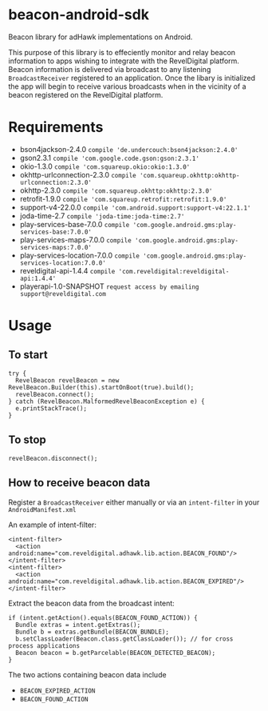 # beacon-android-sdk
Beacon library for adHawk implementations on Android.

This purpose of this library is to effeciently monitor and relay beacon information to apps wishing to integrate with the RevelDigital platform. Beacon information is delivered via broadcast to any listening ```BroadcastReceiver``` registered to an application. Once the libary is initialized the app will begin to receive various broadcasts when in the vicinity of a beacon registered on the RevelDigital platform.

# Requirements

  * bson4jackson-2.4.0 ```compile 'de.undercouch:bson4jackson:2.4.0'```
  * gson2.3.1 ```compile 'com.google.code.gson:gson:2.3.1'```
  * okio-1.3.0 ```compile 'com.squareup.okio:okio:1.3.0'```
  * okhttp-urlconnection-2.3.0 ```compile 'com.squareup.okhttp:okhttp-urlconnection:2.3.0'```
  * okhttp-2.3.0 ```compile 'com.squareup.okhttp:okhttp:2.3.0'```
  * retrofit-1.9.0 ```compile 'com.squareup.retrofit:retrofit:1.9.0'```
  * support-v4-22.0.0 ```compile 'com.android.support:support-v4:22.1.1'```
  * joda-time-2.7 ```compile 'joda-time:joda-time:2.7'```
  * play-services-base-7.0.0 ```compile 'com.google.android.gms:play-services-base:7.0.0'```
  * play-services-maps-7.0.0 ```compile 'com.google.android.gms:play-services-maps:7.0.0'```
  * play-services-location-7.0.0 ```compile 'com.google.android.gms:play-services-location:7.0.0'```
  * reveldigital-api-1.4.4 ```compile 'com.reveldigital:reveldigital-api:1.4.4'```
  * playerapi-1.0-SNAPSHOT ```request access by emailing support@reveldigital.com```

# Usage

## To start

```
try {
  RevelBeacon revelBeacon = new RevelBeacon.Builder(this).startOnBoot(true).build();
  revelBeacon.connect();
} catch (RevelBeacon.MalformedRevelBeaconException e) {
  e.printStackTrace();
}
```

## To stop

```
revelBeacon.disconnect();
```

## How to receive beacon data

Register a ```BroadcastReceiver``` either manually or via an ```intent-filter``` in your ```AndroidManifest.xml```

An example of intent-filter:

```
<intent-filter>
  <action android:name="com.reveldigital.adhawk.lib.action.BEACON_FOUND"/>
</intent-filter>
<intent-filter>
  <action android:name="com.reveldigital.adhawk.lib.action.BEACON_EXPIRED"/>
</intent-filter>
```

Extract the beacon data from the broadcast intent:

```
if (intent.getAction().equals(BEACON_FOUND_ACTION)) {
  Bundle extras = intent.getExtras();
  Bundle b = extras.getBundle(BEACON_BUNDLE);
  b.setClassLoader(Beacon.class.getClassLoader()); // for cross process applications
  Beacon beacon = b.getParcelable(BEACON_DETECTED_BEACON);
}
```

The two actions containing beacon data include
  * ```BEACON_EXPIRED_ACTION```
  * ```BEACON_FOUND_ACTION```
  
